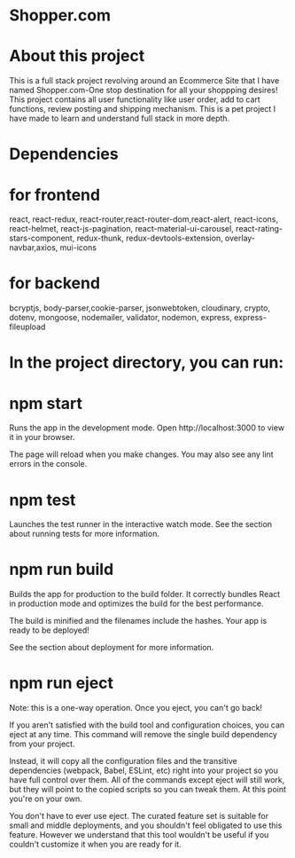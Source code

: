 # Shopper.com
# About this project
This is a full stack project revolving around an Ecommerce Site that I have named Shopper.com-One stop destination for all your shoppping desires!
This project contains all user functionality like user order, add to cart functions, review posting and shipping mechanism. This is a pet project I have made to learn and understand full stack in more depth.

# Dependencies
# for frontend
react, react-redux, react-router,react-router-dom,react-alert, react-icons, react-helmet, react-js-pagination, react-material-ui-carousel, react-rating-stars-component, redux-thunk, redux-devtools-extension, overlay-navbar,axios, mui-icons

# for backend
bcryptjs, body-parser,cookie-parser, jsonwebtoken, cloudinary, crypto, dotenv, mongoose, nodemailer, validator, nodemon, express, express-fileupload


# In the project directory, you can run:

# npm start
Runs the app in the development mode.
Open http://localhost:3000 to view it in your browser.

The page will reload when you make changes.
You may also see any lint errors in the console.

# npm test
Launches the test runner in the interactive watch mode.
See the section about running tests for more information.

# npm run build
Builds the app for production to the build folder.
It correctly bundles React in production mode and optimizes the build for the best performance.

The build is minified and the filenames include the hashes.
Your app is ready to be deployed!

See the section about deployment for more information.

# npm run eject
Note: this is a one-way operation. Once you eject, you can't go back!

If you aren't satisfied with the build tool and configuration choices, you can eject at any time. This command will remove the single build dependency from your project.

Instead, it will copy all the configuration files and the transitive dependencies (webpack, Babel, ESLint, etc) right into your project so you have full control over them. All of the commands except eject will still work, but they will point to the copied scripts so you can tweak them. At this point you're on your own.

You don't have to ever use eject. The curated feature set is suitable for small and middle deployments, and you shouldn't feel obligated to use this feature. However we understand that this tool wouldn't be useful if you couldn't customize it when you are ready for it.
